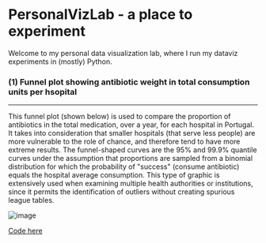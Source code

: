 # PersonalVizLab - a place to experiment

Welcome to my personal data visualization lab, where I run my dataviz experiments in (mostly) Python.



### (1) Funnel plot showing antibiotic weight in total consumption units per hsopital

<hr />

This funnel plot (shown below) is used to compare the proportion of antibiotics in the total medication, over a year, for each hospital in Portugal. It takes into consideration that smaller hospitals (that serve less people) are more vulnerable to the role of chance, and therefore tend to have more extreme results. The funnel-shaped curves are the 95% and 99.9% quantile curves under the assumption that proportions are sampled from a binomial distribution for which the probability of "success" (consume antibiotic) equals the hospital average consumption. This type of graphic is extensively used when examining multiple health authorities or institutions, since it permits the identification of outliers without creating spurious league tables.

![image](https://user-images.githubusercontent.com/24231383/151883792-7dca2be9-1f42-4e7f-bc8c-6c3a1401883f.png)

[Code here](https://github.com/SaraMesquita/PersonalVizLab/blob/main/Funnel%20Plot.ipynb)
